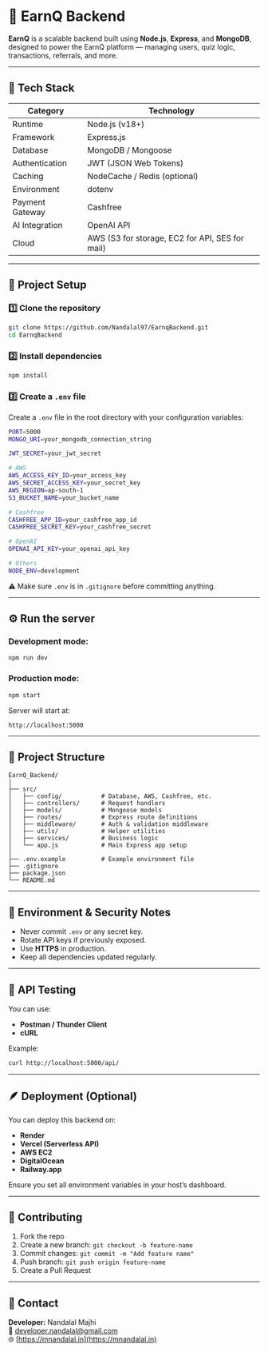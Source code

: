 
# 🧠 EarnQ Backend

**EarnQ** is a scalable backend built using **Node.js**, **Express**, and **MongoDB**, designed to power the EarnQ platform — managing users, quiz logic, transactions, referrals, and more.

---

## 🚀 Tech Stack

| Category | Technology |
|-----------|-------------|
| Runtime | Node.js (v18+) |
| Framework | Express.js |
| Database | MongoDB / Mongoose |
| Authentication | JWT (JSON Web Tokens) |
| Caching | NodeCache / Redis (optional) |
| Environment | dotenv |
| Payment Gateway | Cashfree |
| AI Integration | OpenAI API |
| Cloud | AWS (S3 for storage, EC2 for API, SES for mail) |

---

## 🧩 Project Setup

### 1️⃣ Clone the repository
```bash
git clone https://github.com/Nandalal97/EarnqBackend.git
cd EarnqBackend
```

### 2️⃣ Install dependencies
```bash
npm install
```

### 3️⃣ Create a `.env` file
Create a `.env` file in the root directory with your configuration variables:

```bash
PORT=5000
MONGO_URI=your_mongodb_connection_string

JWT_SECRET=your_jwt_secret

# AWS
AWS_ACCESS_KEY_ID=your_access_key
AWS_SECRET_ACCESS_KEY=your_secret_key
AWS_REGION=ap-south-1
S3_BUCKET_NAME=your_bucket_name

# Cashfree
CASHFREE_APP_ID=your_cashfree_app_id
CASHFREE_SECRET_KEY=your_cashfree_secret

# OpenAI
OPENAI_API_KEY=your_openai_api_key

# Others
NODE_ENV=development
```

⚠️ Make sure `.env` is in `.gitignore` before committing anything.

---

## ⚙️ Run the server

### Development mode:
```bash
npm run dev
```

### Production mode:
```bash
npm start
```

Server will start at:
```
http://localhost:5000
```

---

## 📁 Project Structure

```
EarnQ_Backend/
│
├── src/
│   ├── config/           # Database, AWS, Cashfree, etc.
│   ├── controllers/      # Request handlers
│   ├── models/           # Mongoose models
│   ├── routes/           # Express route definitions
│   ├── middleware/       # Auth & validation middleware
│   ├── utils/            # Helper utilities
│   ├── services/         # Business logic
│   └── app.js            # Main Express app setup
│
├── .env.example          # Example environment file
├── .gitignore
├── package.json
└── README.md
```

---

## 🔐 Environment & Security Notes

- Never commit `.env` or any secret key.
- Rotate API keys if previously exposed.
- Use **HTTPS** in production.
- Keep all dependencies updated regularly.

---

## 🧪 API Testing

You can use:
- **Postman / Thunder Client**
- **cURL**

Example:
```bash
curl http://localhost:5000/api/
```

---

## 🪶 Deployment (Optional)

You can deploy this backend on:

- **Render**
- **Vercel (Serverless API)**
- **AWS EC2**
- **DigitalOcean**
- **Railway.app**

Ensure you set all environment variables in your host’s dashboard.

---

## 🤝 Contributing

1. Fork the repo  
2. Create a new branch: `git checkout -b feature-name`  
3. Commit changes: `git commit -m "Add feature name"`  
4. Push branch: `git push origin feature-name`  
5. Create a Pull Request  

---

## 📧 Contact

**Developer:** Nandalal Majhi  
📩 [developer.nandalal@gmail.com](mailto:developer.nandalal@gmail.com)  
🌐 [https://mnandalal.in](https://mnandalal.in)
